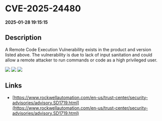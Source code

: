 # CVE-2025-24480

**2025-01-28 19:15:15**

## Description
A Remote Code Execution Vulnerability exists in the product and version listed above. The vulnerability is due to lack of input sanitation and could allow a remote attacker to run commands or code as a high privileged user.

![](https://img.shields.io/static/v1?label=Score&message=9.3&color=red)
![](https://img.shields.io/static/v1?label=Severity&message=CRITICAL&color=red)
![](https://img.shields.io/static/v1?label=CWE&message=RCE&color=green)

## Links
- [https://www.rockwellautomation.com/en-us/trust-center/security-advisories/advisory.SD1719.html](https://www.rockwellautomation.com/en-us/trust-center/security-advisories/advisory.SD1719.html)
